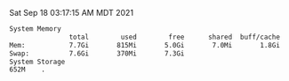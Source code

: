 Sat Sep 18 03:17:15 AM MDT 2021
```bash
System Memory
               total        used        free      shared  buff/cache   available
Mem:           7.7Gi       815Mi       5.0Gi       7.0Mi       1.8Gi       6.6Gi
Swap:          7.6Gi       370Mi       7.3Gi
System Storage
652M	.
```
